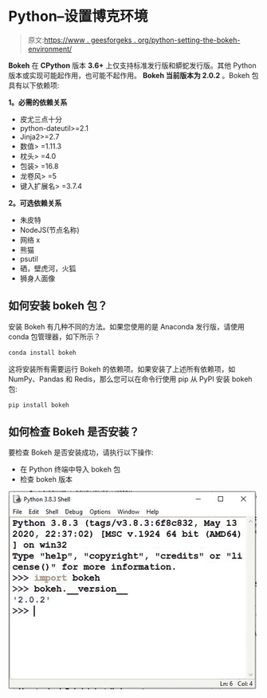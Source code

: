 # Python–设置博克环境

> 原文:[https://www . geesforgeks . org/python-setting-the-bokeh-environment/](https://www.geeksforgeeks.org/python-setting-up-the-bokeh-environment/)

**Bokeh** 在 **CPython** 版本 **3.6+** 上仅支持标准发行版和蟒蛇发行版。其他 Python 版本或实现可能起作用，也可能不起作用。 **Bokeh 当前版本为 2.0.2** 。Bokeh 包具有以下依赖项:

**1。必需的依赖关系**

*   皮尤三点十分
*   python-dateutil>=2.1
*   Jinja2>=2.7
*   数值> =1.11.3
*   枕头> =4.0
*   包装> =16.8
*   龙卷风> =5
*   键入扩展名> =3.7.4

**2。可选依赖关系**

*   朱皮特
*   NodeJS(节点名称)
*   网络 x
*   熊猫
*   psutil
*   硒，壁虎河，火狐
*   狮身人面像

## **如何安装 bokeh 包？**

安装 Bokeh 有几种不同的方法。如果您使用的是 Anaconda 发行版，请使用 conda 包管理器，如下所示？

```py
conda install bokeh

```

这将安装所有需要运行 Bokeh 的依赖项。如果安装了上述所有依赖项，如 NumPy、Pandas 和 Redis，那么您可以在命令行使用 pip 从 PyPI 安装 bokeh 包:

```py
pip install bokeh

```

## **如何检查 Bokeh 是否安装？**

要检查 Bokeh 是否安装成功，请执行以下操作:

*   在 Python 终端中导入 bokeh 包
*   检查 bokeh 版本

![](img/2c13d5e41b205a494bb188bff57d3712.png)
